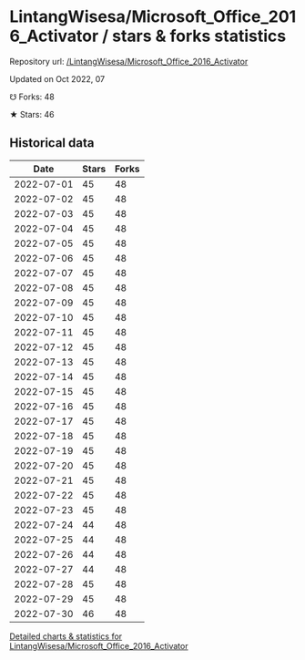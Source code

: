 # LintangWisesa/Microsoft_Office_2016_Activator / stars & forks statistics

Repository url: [/LintangWisesa/Microsoft_Office_2016_Activator](https://github.com/LintangWisesa/Microsoft_Office_2016_Activator)

Updated on Oct 2022, 07

☋ Forks: 48

★ Stars: 46

## Historical data
| Date | Stars | Forks |
|------|-------|-------|
| 2022-07-01 | 45 | 48 | 
| 2022-07-02 | 45 | 48 | 
| 2022-07-03 | 45 | 48 | 
| 2022-07-04 | 45 | 48 | 
| 2022-07-05 | 45 | 48 | 
| 2022-07-06 | 45 | 48 | 
| 2022-07-07 | 45 | 48 | 
| 2022-07-08 | 45 | 48 | 
| 2022-07-09 | 45 | 48 | 
| 2022-07-10 | 45 | 48 | 
| 2022-07-11 | 45 | 48 | 
| 2022-07-12 | 45 | 48 | 
| 2022-07-13 | 45 | 48 | 
| 2022-07-14 | 45 | 48 | 
| 2022-07-15 | 45 | 48 | 
| 2022-07-16 | 45 | 48 | 
| 2022-07-17 | 45 | 48 | 
| 2022-07-18 | 45 | 48 | 
| 2022-07-19 | 45 | 48 | 
| 2022-07-20 | 45 | 48 | 
| 2022-07-21 | 45 | 48 | 
| 2022-07-22 | 45 | 48 | 
| 2022-07-23 | 45 | 48 | 
| 2022-07-24 | 44 | 48 | 
| 2022-07-25 | 44 | 48 | 
| 2022-07-26 | 44 | 48 | 
| 2022-07-27 | 44 | 48 | 
| 2022-07-28 | 45 | 48 | 
| 2022-07-29 | 45 | 48 | 
| 2022-07-30 | 46 | 48 | 


[Detailed charts & statistics for LintangWisesa/Microsoft_Office_2016_Activator](https://reviewgithub.com/rep/LintangWisesa/Microsoft_Office_2016_Activator)
